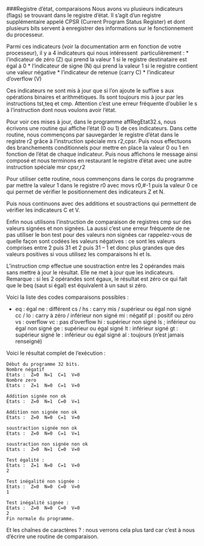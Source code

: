 ###Registre d’état, comparaisons
Nous avons vu plusieurs indicateurs (flags) se trouvant dans le registre d’état. Il s’agit d’un registre supplémentaire appelé CPSR (Current Program Status Register) et dont plusieurs bits servent à enregistrer des informations sur le fonctionnement du processeur.

Parmi ces indicateurs (voir la documentation arm en fonction de votre processeur), il y a 4 indicateurs qui nous intéressent  particulièrement :
       *  l’indicateur de zéro (Z)  qui prend la valeur 1 si le registre destinataire est égal à 0
       *  l’indicateur de signe (N) qui prend la valeur 1 si le registre contient une valeur négative
       *  l’indicateur de retenue (carry C)
       *  l’indicateur d’overflow (V)

Ces indicateurs ne sont mis à jour que si l’on ajoute le suffixe s aux opérations binaires et arithmétiques. Ils sont toujours mis à jour par les instructions tst,teq et cmp.
Attention c’est une erreur fréquente d’oublier le s  à l’instruction dont nous voulons avoir l’état.

Pour voir ces mises à jour, dans le programme affRegEtat32.s, nous écrivons une routine qui affiche  l’état (0 ou 1) de ces indicateurs.
Dans cette routine, nous commençons par sauvegarder le registre d’état dans le registre r2 grâce à l’instruction spéciale mrs r2,cpsr.
Puis nous effectuons des branchements conditionnels pour mettre en place la valeur 0 ou 1 en fonction de l’état de chaque indicateur. Puis nous affichons le message ainsi composé et nous terminons en restaurant le registre d’état avec une autre instruction spéciale msr cpsr,r2

Pour utiliser cette routine, nous commençons dans le corps du programme par mettre la valeur 1 dans le registre r0 avec movs r0,#-1 puis la valeur 0 ce qui permet de vérifier le positionnement des indicateurs Z et N.

Puis nous continuons avec des additions et soustractions qui permettent de vérifier les indicateurs C et V.

Enfin nous utilisons l’instruction de comparaison de registres cmp sur des valeurs signées et non signées. La aussi c’est une erreur fréquente de ne pas utiliser le bon test pour des valeurs non signées car rappelez-vous de quelle façon sont codées les valeurs négatives : ce sont les valeurs comprises entre 2 puis 31 et 2 puis 31 – 1 et donc plus grandes que des valeurs positives si vous utilisez les comparaisons hi et ls.

L’instruction cmp effectue une soustraction entre les 2 opérandes mais sans mettre à jour le résultat. Elle ne met à jour que les indicateurs.
Remarque : si les 2 opérandes sont égaux, le résultat est zéro ce qui fait que le beq (saut si égal) est équivalent  à un saut si zéro.

Voici la liste des codes comparaisons possibles :
* eq :  égal
   ne : différent
   cs / hs : carry mis / supérieur ou égal non signé
   cc / lo : carry à zéro / inférieur non signé
   mi : négatif
   pl : positif ou zéro
   vs :  overflow
    vc : pas d’overflow
    hi :  supérieur non signé
    ls ; inférieur ou égal non signé
    ge : supérieur ou égal signé
    lt : inférieur signé
    gt : supérieur signé
    le : inférieur ou égal signé
    al : toujours (n’est jamais renseigné)

Voici le résultat complet de l’exécution :
```
Début du programme 32 bits.
Nombre négatif
Etats :  Z=0  N=1  C=1  V=0
Nombre zero
Etats :  Z=1  N=0  C=1  V=0

Addition signée non ok
Etats :  Z=0  N=1  C=0  V=1

Addition non signée non ok
Etats :  Z=0  N=0  C=1  V=0

soustraction signée non ok
Etats :  Z=0  N=0  C=1  V=1

soustraction non signée non ok
Etats :  Z=0  N=1  C=0  V=0

Test égalité :
Etats :  Z=1  N=0  C=1  V=0
2

Test inégalité non signée :
Etats :  Z=0  N=0  C=0  V=0
1

Test inégalité signée :
Etats :  Z=0  N=0  C=0  V=0
2
Fin normale du programme.
```

Et les chaînes de caractères ? : nous verrons cela plus tard car c’est à nous d’écrire une routine de comparaison.

